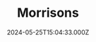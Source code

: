 ---
date: 2024-05-25T15:04:33.000Z
title: Morrisons
latitude: 52.04938134912715
longitude: 0.9546547409704537
category: checkin
---
